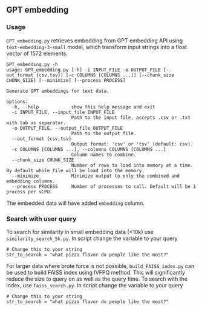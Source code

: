 ## GPT embedding

### Usage
`GPT_embedding.py` retrieves embedding from GPT embedding API using `text-embedding-3-small` model, which transform input strings into a float vector of 1572 elements.

```
GPT_embedding.py -h
usage: GPT_embedding.py [-h] -i INPUT_FILE -o OUTPUT_FILE [--out_format {csv,tsv}] [-c COLUMNS [COLUMNS ...]] [--chunk_size CHUNK_SIZE] [--minimize] [--process PROCESS]

Generate GPT embeddings for text data.

options:
  -h, --help            show this help message and exit
  -i INPUT_FILE, --input_file INPUT_FILE
                        Path to the input file, accepts .csv or .txt with tab as separator.
  -o OUTPUT_FILE, --output_file OUTPUT_FILE
                        Path to the output file.
  --out_format {csv,tsv}
                        Output format: 'csv' or 'tsv' (default: csv).
  -c COLUMNS [COLUMNS ...], --columns COLUMNS [COLUMNS ...]
                        Column names to combine.
  --chunk_size CHUNK_SIZE
                        Number of rows to load into memory at a time. By default whole file will be load into the memory.
  --minimize            Minimize output to only the combined and embedding columns.
  --process PROCESS     Number of processes to call. Default will be 1 process per vCPU.
```

The embedded data will have added `embedding` column. 

### Search with user query
To search for similarity in small embedding data (<10k) use `similarity_search_5k.py`. In script change the variable to your query
```
# Change this to your string
str_to_search = "what pizza flavor do people like the most?"
```

For larger data where brute force is not possible, `build_FAISS_index.py` can be used to build FAISS index using IVFPQ method. This will significantly reduce the size to query on as well as the query time.
To search with the index, use `faiss_search.py`. In script change the variable to your query
```
# Change this to your string
str_to_search = "what pizza flavor do people like the most?"
```

